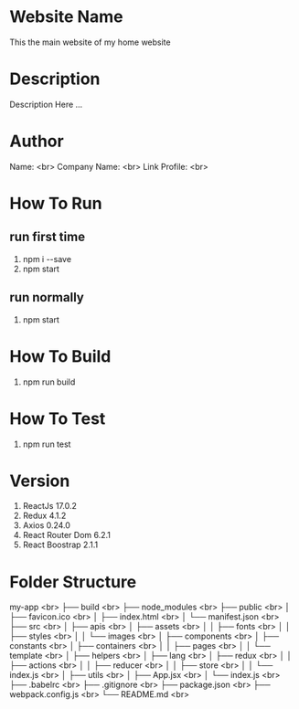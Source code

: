 # Website Name

This the main website of my home website

# Description

Description Here ...

# Author

Name: <br\>
Company Name: <br\>
Link Profile: <br\>

# How To Run

## run first time

1. npm i --save
2. npm start

## run normally

1. npm start

# How To Build

1. npm run build

# How To Test

1. npm run test

# Version

1. ReactJs 17.0.2
2. Redux 4.1.2
3. Axios 0.24.0
4. React Router Dom 6.2.1
5. React Boostrap 2.1.1

# Folder Structure

my-app <br\>
├── build <br\>
├── node_modules <br\>
├── public <br\>
│ ├── favicon.ico <br\>
│ ├── index.html <br\>
│ └── manifest.json <br\>
├── src <br\>
│ ├── apis <br\>
│ ├── assets <br\>
│ │ ├── fonts <br\>
│ │ ├── styles <br\>
│ │ └── images <br\>
│ ├── components <br\>
│ ├── constants <br\>
│ ├── containers <br\>
│ │ ├── pages <br\>
│ │ └── template <br\>
│ ├── helpers <br\>
│ ├── lang <br\>
│ ├── redux <br\>
│ │ ├── actions <br\>
│ │ ├── reducer <br\>
│ │ ├── store <br\>
│ │ └── index.js <br\>
│ ├── utils <br\>
│ ├── App.jsx <br\>
│ └── index.js <br\>
├── .babelrc <br\>
├── .gitignore <br\>
├── package.json <br\>
├── webpack.config.js <br\>
└── README.md <br\>
